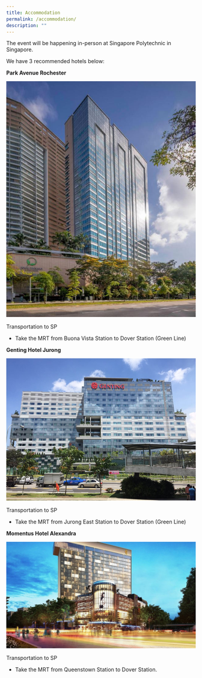 ```yaml
---
title: Accommodation
permalink: /accommodation/
description: ""
---
```

The event will be happening in-person at Singapore Polytechnic in Singapore.

We have 3 recommended hotels below:

**Park Avenue Rochester**

![](/images/park-avenue-rochester.jpg)

Transportation to SP
* Take the MRT from Buona Vista Station to Dover Station (Green Line)

**Genting Hotel Jurong**

![](/images/genting-hotel-jurong.jpg)

Transportation to SP
* Take the MRT from Jurong East Station to Dover Station (Green Line)


**Momentus Hotel Alexandra**

![](/images/momentus-hotel.jpg)

Transportation to SP
* Take the MRT from Queenstown Station to Dover Station.